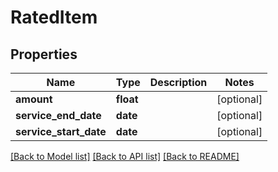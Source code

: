 # RatedItem

## Properties
Name | Type | Description | Notes
------------ | ------------- | ------------- | -------------
**amount** | **float** |  | [optional] 
**service_end_date** | **date** |  | [optional] 
**service_start_date** | **date** |  | [optional] 

[[Back to Model list]](../README.md#documentation-for-models) [[Back to API list]](../README.md#documentation-for-api-endpoints) [[Back to README]](../README.md)


